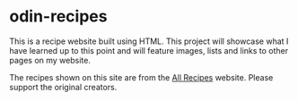# odin-recipes

This is a recipe website built using HTML. This project will showcase what I have learned up to this point and will feature images, lists and links to other pages on my website.
 
The recipes shown on this site are from the [All Recipes](https://www.allrecipes.com) website. Please support the original creators. 